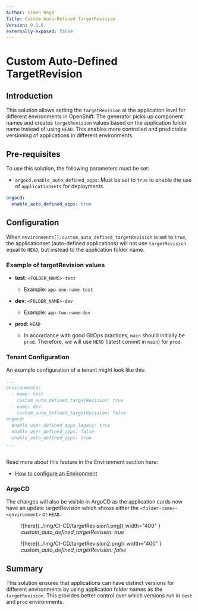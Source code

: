 ```yaml
---
Author: Simen Haga
Title: Custom Auto-Defined TargetRevision
Version: 0.1.0
externally-exposed: false
---
```


# Custom Auto-Defined TargetRevision

## Introduction
This solution allows setting the `targetRevision` at the application level for different environments in OpenShift. The generator picks up component names and creates  `targetRevision` values based on the application folder name instead of using `HEAD`. This enables more controlled and predictable versioning of applications in different environments.

## Pre-requisites
To use this solution, the following parameters must be set:

- `argocd.enable_auto_defined_apps`: Must be set to `true` to enable the use of `applicationsets` for deployments.
```yaml
argocd:
  enable_auto_defined_apps: true
```

## Configuration
When `environments[].custom_auto_defined_targetRevision` is set to `true`, the applicationset (auto-defined applications) will not use `targetRevision` equal to `HEAD`, but instead to the application folder name.

### Example of targetRevision values

- **test**: `<FOLDER_NAME>-test`
    - Example: `app-one-name-test`

- **dev**: `<FOLDER_NAME>-dev`
    - Example: `app-two-name-dev`

- **prod**: `HEAD`
    - In accordance with good GitOps practices, `main` should initially be `prod`. Therefore, we will use `HEAD` (latest commit in `main`) for `prod`.

### Tenant Configuration
An example configuration of a tenant might look like this:

```yaml
...
environments:
  - name: test
    custom_auto_defined_targetRevision: true
  - name: dev
    custom_auto_defined_targetRevision: false
argocd:
  enable_user_defined_apps_legacy: true
  enable_user_defined_apps: false
  enable_auto_defined_apps: true
...
```
<br>
Read more about this feature in the Environment section here:

- [How to configure an Environment](../OpenShift%20Tenants/Tenant%20features/environments.md)

### ArgoCD
The changes will also be visible in ArgoCD as the application cards now have an update targetRevision which shows either the `<folder-name>-<environment>` or `HEAD`.


<div class="grid cards" markdown>

<figure markdown="span">
  ![here](../img/CI-CD/targetRevision1.png){ width="400" }
  <figcaption><i>custom_auto_defined_targetRevision: true</i></figcaption>
</figure>

<figure markdown="span">
  ![here](../img/CI-CD/targetRevision2.png){ width="400" }
  <figcaption><i>custom_auto_defined_targetRevision: false</i></figcaption>
</figure>

</div>



## Summary
This solution ensures that applications can have distinct versions for different environments by using application folder names as the `targetRevision`. This provides better control over which versions run in `test` and `prod` environments.